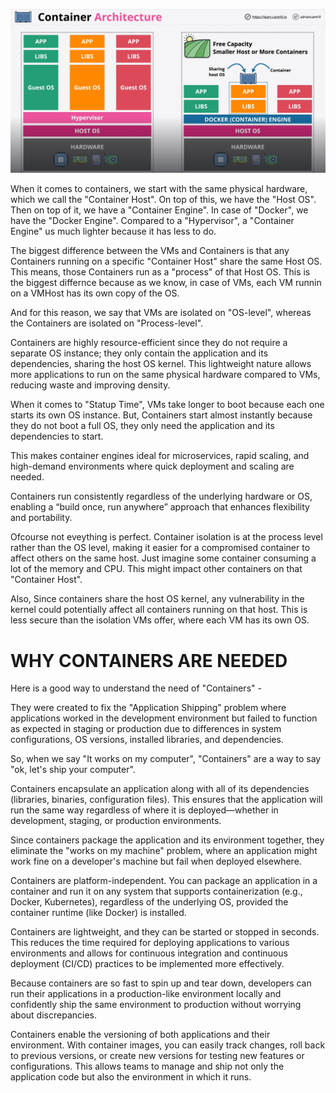![alt text](image-2.png)

When it comes to containers, we start with the same physical hardware, which we call the "Container Host". On top of this, we have the "Host OS". Then on top of it, we have a "Container Engine". In case of "Docker", we have the "Docker Engine". Compared to a "Hypervisor", a "Container Engine" us much lighter because it has less to do.

The biggest difference between the VMs and Containers is that any Containers running on a specific "Container Host" share the same Host OS. This means, those Containers run as a "process" of that Host OS. This is the biggest differnce because as we know, in case of VMs, each VM runnin on a VMHost has its own copy of the OS.

And for this reason, we say that VMs are isolated on "OS-level", whereas the Containers are isolated on "Process-level".

Containers are highly resource-efficient since they do not require a separate OS instance; they only contain the application and its dependencies, sharing the host OS kernel. This lightweight nature allows more applications to run on the same physical hardware compared to VMs, reducing waste and improving density.

When it comes to "Statup Time", VMs take longer to boot because each one starts its own OS instance. But, Containers start almost instantly because they do not boot a full OS, they only need the application and its dependencies to start.

This makes container engines ideal for microservices, rapid scaling, and high-demand environments where quick deployment and scaling are needed.

Containers run consistently regardless of the underlying hardware or OS, enabling a “build once, run anywhere” approach that enhances flexibility and portability.

Ofcourse not eveything is perfect. Container isolation is at the process level rather than the OS level, making it easier for a compromised container to affect others on the same host. Just imagine some container consuming a lot of the memory and CPU. This might impact other containers on that "Container Host".

Also, Since containers share the host OS kernel, any vulnerability in the kernel could potentially affect all containers running on that host. This is less secure than the isolation VMs offer, where each VM has its own OS.

# WHY CONTAINERS ARE NEEDED

Here is a good way to understand the need of "Containers" -

They were created to fix the "Application Shipping" problem where applications worked in the development environment but failed to function as expected in staging or production due to differences in system configurations, OS versions, installed libraries, and dependencies.

So, when we say "It works on my computer", "Containers" are a way to say "ok, let's ship your computer".

Containers encapsulate an application along with all of its dependencies (libraries, binaries, configuration files). This ensures that the application will run the same way regardless of where it is deployed—whether in development, staging, or production environments.

Since containers package the application and its environment together, they eliminate the "works on my machine" problem, where an application might work fine on a developer's machine but fail when deployed elsewhere.

Containers are platform-independent. You can package an application in a container and run it on any system that supports containerization (e.g., Docker, Kubernetes), regardless of the underlying OS, provided the container runtime (like Docker) is installed.

Containers are lightweight, and they can be started or stopped in seconds. This reduces the time required for deploying applications to various environments and allows for continuous integration and continuous deployment (CI/CD) practices to be implemented more effectively.

Because containers are so fast to spin up and tear down, developers can run their applications in a production-like environment locally and confidently ship the same environment to production without worrying about discrepancies.

Containers enable the versioning of both applications and their environment. With container images, you can easily track changes, roll back to previous versions, or create new versions for testing new features or configurations. This allows teams to manage and ship not only the application code but also the environment in which it runs.